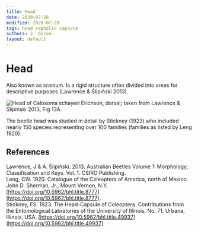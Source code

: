 ```yaml
---
title: Head
date: 2020-07-28
modified: 2020-07-28
tags: head cephalic capsule
authors: J. Girón
layout: default
---
```


# Head
Also known as cranium. Is a rigid structure often divided into areas for descriptive purposes (Lawrence & Ślipiński 2013).

![Head of *Calosoma schayeri* Erichson, dorsal; taken from Lawrence & Ślipiński 2013, Fig 13A](https://live.staticflickr.com/65535/50163470312_e451af982e_z.jpg)

The beetle head was studied in detail by Stickney (1923) who included nearly 150 species representing over 100 families (families as listed by Leng 1920).

## References
Lawrence, J & A. Ślipiński. 2013. Australian Beetles Volume 1: Morphology, Classification and Keys. Vol. 1. CSIRO Publishing.  
Leng, CW. 1920. Catalogue of the Coleoptera of America, north of Mexico. John D. Sherman, Jr., Mount Vernon, N.Y. [https://doi.org/10.5962/bhl.title.8777](https://doi.org/10.5962/bhl.title.8777).  
Stickney, FS. 1923. The Head-Capsule of Coleoptera. Contributions from the Entomological Labratories of the University of Illinois, No. 71. Urbana, Illinois, USA. [https://doi.org/10.5962/bhl.title.49937](https://doi.org/10.5962/bhl.title.49937).
